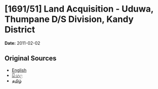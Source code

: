 # [1691/51] Land Acquisition - Uduwa, Thumpane D/S Division, Kandy District

**Date:** 2011-02-02

## Original Sources

- [English](https://documents.gov.lk/view/extra-gazettes/2011/2/1691-51_E.pdf)
- [සිංහල](https://documents.gov.lk/view/extra-gazettes/2011/2/1691-51_S.pdf)
- [தமிழ்](https://documents.gov.lk/view/extra-gazettes/2011/2/1691-51_T.pdf)
